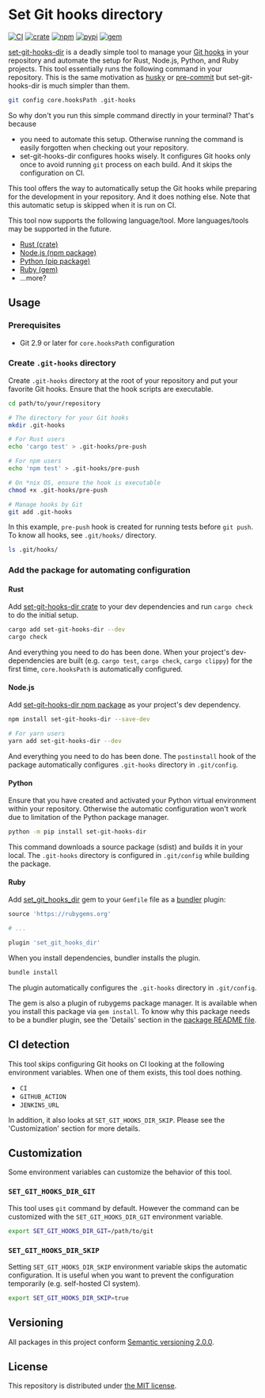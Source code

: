 Set Git hooks directory
=======================
[![CI][ci-badge]][ci]
[![crate][crate-badge]][crate]
[![npm][npm-badge]][npm]
[![pypi][pypi-badge]][pypi]
[![gem][gem-badge]][gem]

[set-git-hooks-dir][repo] is a deadly simple tool to manage your [Git hooks][hooks] in your repository and automate the
setup for Rust, Node.js, Python, and Ruby projects. This tool essentially runs the following command in your repository.
This is the same motivation as [husky][] or [pre-commit][] but set-git-hooks-dir is much simpler than them.

```sh
git config core.hooksPath .git-hooks
```

So why don't you run this simple command directly in your terminal? That's because

- you need to automate this setup. Otherwise running the command is easily forgotten when checking out your repository.
- set-git-hooks-dir configures hooks wisely. It configures Git hooks only once to avoid running `git` process on each
  build. And it skips the configuration on CI.

This tool offers the way to automatically setup the Git hooks while preparing for the development in your repository.
And it does nothing else. Note that this automatic setup is skipped when it is run on CI.

This tool now supports the following language/tool. More languages/tools may be supported in the future.

- [Rust (crate)](./rust)
- [Node.js (npm package)](./npm)
- [Python (pip package)](./python)
- [Ruby (gem)](./ruby)
- ...more?

## Usage

### Prerequisites

- Git 2.9 or later for `core.hooksPath` configuration

### Create `.git-hooks` directory

Create `.git-hooks` directory at the root of your repository and put your favorite Git hooks. Ensure that the hook
scripts are executable.

```sh
cd path/to/your/repository

# The directory for your Git hooks
mkdir .git-hooks

# For Rust users
echo 'cargo test' > .git-hooks/pre-push

# For npm users
echo 'npm test' > .git-hooks/pre-push

# On *nix OS, ensure the hook is executable
chmod +x .git-hooks/pre-push

# Manage hooks by Git
git add .git-hooks
```

In this example, `pre-push` hook is created for running tests before `git push`. To know all hooks, see `.git/hooks/`
directory.

```sh
ls .git/hooks/
```

### Add the package for automating configuration

#### Rust

Add [set-git-hooks-dir crate][crate] to your dev dependencies and run `cargo check` to do the initial setup.

```sh
cargo add set-git-hooks-dir --dev
cargo check
```

And everything you need to do has been done. When your project's dev-dependencies are built (e.g. `cargo test`,
`cargo check`, `cargo clippy`) for the first time, `core.hooksPath` is automatically configured.

#### Node.js

Add [set-git-hooks-dir npm package][npm] as your project's dev dependency.

```sh
npm install set-git-hooks-dir --save-dev

# For yarn users
yarn add set-git-hooks-dir --dev
```

And everything you need to do has been done. The `postinstall` hook of the package automatically configures
`.git-hooks` directory in `.git/config`.

#### Python

Ensure that you have created and activated your Python virtual environment within your repository. Otherwise the
automatic configuration won't work due to limitation of the Python package manager.

```sh
python -m pip install set-git-hooks-dir
```

This command downloads a source package (sdist) and builds it in your local. The `.git-hooks` directory is configured in
`.git/config` while building the package.

#### Ruby

Add [set_git_hooks_dir][gem] gem to your `Gemfile` file as a [bundler][] plugin:

```ruby
source 'https://rubygems.org'

# ...

plugin 'set_git_hooks_dir'
```

When you install dependencies, bundler installs the plugin.

```sh
bundle install
```

The plugin automatically configures the `.git-hooks` directory in `.git/config`.

The gem is also a plugin of rubygems package manager. It is available when you install this package via `gem install`.
To know why this package needs to be a bundler plugin, see the 'Details' section in the
[package README file](./ruby/README.md).

## CI detection

This tool skips configuring Git hooks on CI looking at the following environment variables. When one of them exists,
this tool does nothing.

- `CI`
- `GITHUB_ACTION`
- `JENKINS_URL`

In addition, it also looks at `SET_GIT_HOOKS_DIR_SKIP`. Please see the 'Customization' section for more details.

## Customization

Some environment variables can customize the behavior of this tool.

### `SET_GIT_HOOKS_DIR_GIT`

This tool uses `git` command by default. However the command can be customized with the `SET_GIT_HOOKS_DIR_GIT`
environment variable.

```sh
export SET_GIT_HOOKS_DIR_GIT=/path/to/git
```

### `SET_GIT_HOOKS_DIR_SKIP`

Setting `SET_GIT_HOOKS_DIR_SKIP` environment variable skips the automatic configuration. It is useful when you want to
prevent the configuration temporarily (e.g. self-hosted CI system).

```sh
export SET_GIT_HOOKS_DIR_SKIP=true
```

## Versioning

All packages in this project conform [Semantic versioning 2.0.0][semver].

## License

This repository is distributed under [the MIT license](LICENSE).


[ci-badge]: https://github.com/rhysd/set-git-hooks-dir/actions/workflows/ci.yaml/badge.svg
[ci]: https://github.com/rhysd/set-git-hooks-dir/actions/workflows/ci.yaml
[crate-badge]: https://img.shields.io/crates/v/set-git-hooks-dir
[crate]: https://crates.io/crates/set-git-hooks-dir
[npm-badge]: https://img.shields.io/npm/v/set-git-hooks-dir
[npm]: https://www.npmjs.com/package/set-git-hooks-dir
[pypi-badge]: https://img.shields.io/pypi/v/set-git-hooks-dir
[pypi]: https://pypi.org/project/set-git-hooks-dir/
[gem-badge]: https://img.shields.io/gem/v/set_git_hooks_dir
[gem]: https://rubygems.org/gems/set_git_hooks_dir
[repo]: https://github.com/rhysd/set-git-hooks-dir
[hooks]: https://git-scm.com/docs/githooks
[husky]: https://typicode.github.io/husky/
[pre-commit]: https://pre-commit.com/
[bundler]: https://bundler.io/
[semver]: https://semver.org/
